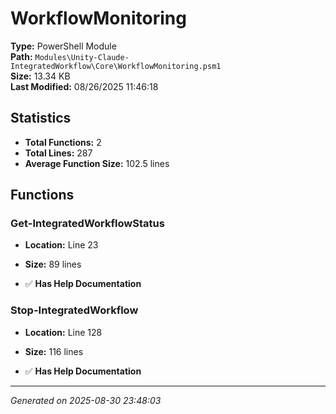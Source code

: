 # WorkflowMonitoring

**Type:** PowerShell Module  
**Path:** `Modules\Unity-Claude-IntegratedWorkflow\Core\WorkflowMonitoring.psm1`  
**Size:** 13.34 KB  
**Last Modified:** 08/26/2025 11:46:18  

## Statistics

- **Total Functions:** 2
- **Total Lines:** 287
- **Average Function Size:** 102.5 lines

## Functions


### Get-IntegratedWorkflowStatus

- **Location:** Line 23
- **Size:** 89 lines

- ✅ **Has Help Documentation** 
### Stop-IntegratedWorkflow

- **Location:** Line 128
- **Size:** 116 lines

- ✅ **Has Help Documentation**

---
*Generated on 2025-08-30 23:48:03*
